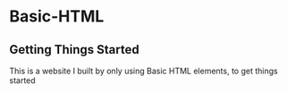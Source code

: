 # Basic-HTML
## Getting Things Started
<p> This is a website I built by only using Basic HTML elements, to get things started</p>
